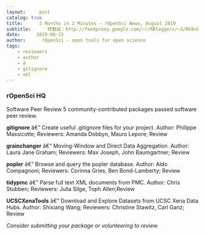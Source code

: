 ```yaml
---
layout:     post
catalog: true
title:      2 Months in 2 Minutes – rOpenSci News, August 2019
subtitle:      转载自：http://feedproxy.google.com/~r/RBloggers/~3/RG9vG-iURHc/
date:      2019-08-15
author:      rOpenSci - open tools for open science
tags:
    - reviewers
    - author
    - â
    - gitignore
    - xml
---
```





### rOpenSci HQ


Software Peer Review
5 community-contributed packages passed software peer review.



**gitignore** â€“ Create useful .gitignore files for your project. Author: Philippe Massicotte; Reviewers: Amanda Dobbyn, Mauro Lepore; Review

**grainchanger** â€“ Moving-Window and Direct Data Aggregation. Author: Laura Jane Graham; Reviewers: Max Joseph, John Baumgartner; Review

**popler** â€“ Browse and query the popler database. Author: Aldo Compagnoni; Reviewers: Corinna Gries, Ben Bond-Lamberty; Review

**tidypmc** â€“ Parse full text XML documents from PMC. Author: Chris Stubben; Reviewers: Julia Silge, Toph Allen;Review

**UCSCXenaTools** â€“ Download and Explore Datasets from UCSC Xena Data Hubs. Author: Shixiang Wang; Reviewers: Christine Stawitz, Carl Ganz; Review

*Consider submitting your package or volunteering to review.*
